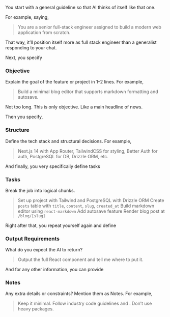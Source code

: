 You start with a general guideline so that AI thinks of itself like that one.

For example, saying,

> You are a senior full-stack engineer assigned to build a modern web application from scratch.

That way, it’ll position itself more as full stack engineer than a generalist responding to your chat.

Next, you specify

### Objective

Explain the goal of the feature or project in 1–2 lines. For example,

> Build a minimal blog editor that supports markdown formatting and autosave.

Not too long. This is only objective. Like a main headline of news.

Then you specify,

### Structure

Define the tech stack and structural decisions. For example,

> Next.js 14 with App Router, TailwindCSS for styling, Better Auth for auth, PostgreSQL for DB, Drizzle ORM, etc.

And finally, you very specifically define tasks

### Tasks

Break the job into logical chunks.

> Set up project with Tailwind and PostgreSQL with Drizzle ORM
> Create `posts` table with `title`, `content`, `slug`, `created_at`
> Build markdown editor using `react-markdown`
> Add autosave feature
> Render blog post at `/blog/[slug]`

Right after that, you repeat yourself again and define

### Output Requirements

What do you expect the AI to return?

> Output the full React component and tell me where to put it.

And for any other information, you can provide

### Notes

Any extra details or constraints? Mention them as Notes. For example,

> Keep it minimal. Follow industry code guidelines and . Don’t use heavy packages.
